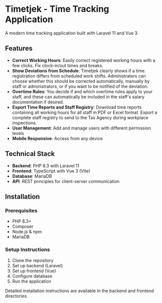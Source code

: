 # Timetjek - Time Tracking Application

A modern time tracking application built with Laravel 11 and Vue 3.

## Features

- **Correct Working Hours**: Easily correct registered working hours with a few clicks. Fix clock-in/out times and breaks.
- **Show Deviations from Schedule**: Timetjek clearly shows if a time registration differs from scheduled work shifts. Administrators can choose whether this should be corrected automatically, manually by staff or administrators, or if you want to be notified of the deviation.
- **Overtime Rules**: You decide if and which overtime rules apply to your staff, and these can automatically be included in the staff's salary documentation if desired.
- **Export Time Reports and Staff Registry**: Download time reports containing all working hours for all staff in PDF or Excel format. Export a complete staff registry to send to the Tax Agency during workplace inspections.
- **User Management**: Add and manage users with different permission levels
- **Mobile Responsive**: Access from any device

## Technical Stack

- **Backend**: PHP 8.3 with Laravel 11
- **Frontend**: TypeScript with Vue 3 (Vite)
- **Database**: MariaDB
- **API**: REST principles for client-server communication

## Installation

### Prerequisites
- PHP 8.3+
- Composer
- Node.js & npm
- MariaDB

### Setup Instructions
1. Clone the repository
2. Set up backend (Laravel)
3. Set up frontend (Vue)
4. Configure database
5. Run the application

Detailed installation instructions are available in the backend and frontend directories.
